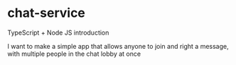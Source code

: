 # chat-service
TypeScript + Node JS introduction


I want to make a simple app that allows anyone to join and right a message, with multiple people in the chat lobby at once
